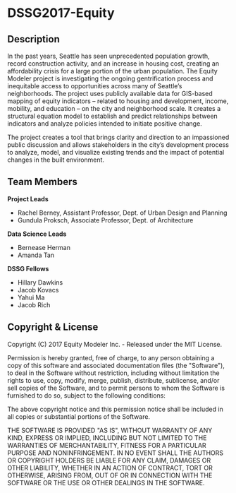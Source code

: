 # DSSG2017-Equity

## Description

In the past years, Seattle has seen unprecedented population growth, record construction activity, and an increase in housing cost, creating an affordability crisis for a large portion of the urban population. The Equity Modeler project is investigating the ongoing gentrification process and inequitable access to opportunities across many of Seattle’s neighborhoods. The project uses publicly available data for GIS-based mapping of equity indicators – related to housing and development, income, mobility, and education – on the city and neighborhood scale. It creates a structural equation model to establish and predict relationships between indicators and analyze policies intended to initiate positive change.

The project creates a tool that brings clarity and direction to an impassioned public discussion and allows stakeholders in the city’s development process to analyze, model, and visualize existing trends and the impact of potential changes in the built environment.

## Team Members

**Project Leads**
* Rachel Berney, Assistant Professor, Dept. of Urban Design and Planning
* Gundula Proksch, Associate Professor, Dept. of Architecture

**Data Science Leads**
* Bernease Herman
* Amanda Tan

**DSSG Fellows**
* Hillary Dawkins
* Jacob Kovacs
* Yahui Ma
* Jacob Rich

## Copyright & License

Copyright (C) 2017 Equity Modeler Inc. - Released under the MIT License.

Permission is hereby granted, free of charge, to any person obtaining a copy of this software and associated documentation files (the "Software"), to deal in the Software without restriction, including without limitation the rights to use, copy, modify, merge, publish, distribute, sublicense, and/or sell copies of the Software, and to permit persons to whom the Software is furnished to do so, subject to the following conditions:

The above copyright notice and this permission notice shall be included in all copies or substantial portions of the Software.

THE SOFTWARE IS PROVIDED "AS IS", WITHOUT WARRANTY OF ANY KIND, EXPRESS OR IMPLIED, INCLUDING BUT NOT LIMITED TO THE WARRANTIES OF MERCHANTABILITY, FITNESS FOR A PARTICULAR PURPOSE AND NONINFRINGEMENT. IN NO EVENT SHALL THE AUTHORS OR COPYRIGHT HOLDERS BE LIABLE FOR ANY CLAIM, DAMAGES OR OTHER LIABILITY, WHETHER IN AN ACTION OF CONTRACT, TORT OR OTHERWISE, ARISING FROM, OUT OF OR IN CONNECTION WITH THE SOFTWARE OR THE USE OR OTHER DEALINGS IN THE SOFTWARE.
